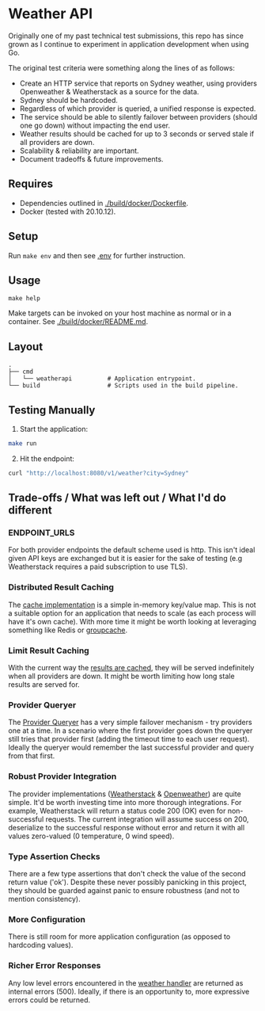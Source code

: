 # Weather API

Originally one of my past technical test submissions, this repo has since grown 
as I continue to experiment in application development when using Go.

The original test criteria were something along the lines of as follows:
- Create an HTTP service that reports on Sydney weather, using providers Openweather & Weatherstack as a source for the data.
- Sydney should be hardcoded.
- Regardless of which provider is queried, a unified response is expected.
- The service should be able to silently failover between providers (should one go down) without impacting the end user.
- Weather results should be cached for up to 3 seconds or served stale if all providers are down.
- Scalability & reliability are important.
- Document tradeoffs & future improvements.

## Requires
* Dependencies outlined in [./build/docker/Dockerfile](./build/docker/Dockerfile).
* Docker (tested with 20.10.12).

## Setup
Run `make env` and then see [.env](.env) for further instruction.

## Usage
```
make help
```

Make targets can be invoked on your host machine as normal or in a container. See
[./build/docker/README.md](./build/docker/README.md).

## Layout
    .
    ├── cmd                     
    │   └── weatherapi          # Application entrypoint.
    └── build                   # Scripts used in the build pipeline.

## Testing Manually

1. Start the application:
```bash
make run
```

2. Hit the endpoint:
```bash
curl "http://localhost:8080/v1/weather?city=Sydney"
 ```

## Trade-offs / What was left out / What I'd do different

### ENDPOINT_URLS
For both provider endpoints the default scheme used is http. This isn't ideal given API keys are exchanged but it is easier for the sake of testing (e.g Weatherstack requires a paid subscription to use TLS).

### Distributed Result Caching
The [cache implementation](internal/memorycache/memorycache.go) is a simple in-memory key/value map. This is not a suitable option for an application that needs to scale (as each process will have it's own cache). With more time it might be worth looking at leveraging something like Redis or [groupcache](https://pkg.go.dev/github.com/golang/groupcache#pkg-overview).

### Limit Result Caching
With the current way the [results are cached](internal/providerquery/queryer.go), they will be served indefinitely when all providers are down. It might be worth limiting how long stale results are served for.

### Provider Queryer
The [Provider Queryer](internal/providerquery/queryer.go) has a very simple failover mechanism - try providers one at a time. In a scenario where the first provider goes down the queryer still tries that provider first (adding the timeout time to each user request). Ideally the queryer would remember the last successful provider and query from that first.

### Robust Provider Integration
The provider implementations ([Weatherstack](internal/weatherstack/current.go) & [Openweather](internal/openweather/weather.go)) are quite simple. It'd be worth investing time into more thorough integrations. For example, Weatherstack will return a status code 200 (OK) even for non-successful requests. The current integration will assume success on 200, deserialize to the successful response without error and return it with all values zero-valued (0 temperature, 0 wind speed).

### Type Assertion Checks
There are a few type assertions that don't check the value of the second return value ('ok'). Despite these never possibly panicking in this project, they should be guarded against panic to ensure robustness (and not to mention consistency).

### More Configuration
There is still room for more application configuration (as opposed to hardcoding values).

### Richer Error Responses
Any low level errors encountered in the [weather handler](cmd/weatherapi/handlers/weather.go) are returned as internal errors (500). Ideally, if there is an opportunity to, more expressive errors could be returned.
